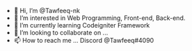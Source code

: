 - 👋 Hi, I’m @Tawfeeq-nk
- 👀 I’m interested in Web Programming, Front-end, Back-end.
- 🌱 I’m currently learning Codeigniter Framework
- 💞️ I’m looking to collaborate on ...
- 📫 How to reach me ... Discord @Tawfeeq#4090

<!---
Tawfeeq-nk/Tawfeeq-nk is a ✨ special ✨ repository because its `README.md` (this file) appears on your GitHub profile.
You can click the Preview link to take a look at your changes.
--->
